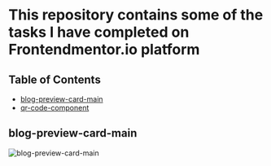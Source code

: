 # This repository contains some of the tasks I have completed on Frontendmentor.io platform

## Table of Contents
 - [blog-preview-card-main](#blog-preview-card-main)
 - [qr-code-component](#qr-code-component)

## blog-preview-card-main

<img src="/blog-preview-card-main/design/screenschot.png>" alt="blog-preview-card-main" >